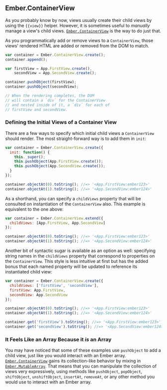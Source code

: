 ## Ember.ContainerView

As you probably know by now, views usually create their child views
by using the `{{view}}` helper. However, it is sometimes useful to
_manually_ manage a view's child views.
[`Ember.ContainerView`](http://emberjs.com/api/classes/Ember.ContainerView.html)
is the way to do just that.

As you programmatically add or remove views to a `ContainerView`,
those views' rendered HTML are added or removed from the DOM to
match.

```javascript
var container = Ember.ContainerView.create();
container.append();

var firstView = App.FirstView.create(),
    secondView = App.SecondView.create();

container.pushObject(firstView);
container.pushObject(secondView);

// When the rendering completes, the DOM
// will contain a `div` for the ContainerView
// and nested inside of it, a `div` for each of
// firstView and secondView.
```

### Defining the Initial Views of a Container View

There are a few ways to specify which initial child views a
`ContainerView` should render. The most straight-forward way is to add
them in `init`:

```javascript
var container = Ember.ContainerView.create({
  init: function() {
    this._super();
    this.pushObject(App.FirstView.create());
    this.pushObject(App.SecondView.create());
  }
});

container.objectAt(0).toString(); //=> '<App.FirstView:ember123>'
container.objectAt(1).toString(); //=> '<App.SecondView:ember124>'
```

As a shorthand, you can specify a `childViews` property that will be
consulted on instantiation of the `ContainerView` also. This example is
equivalent to the one above:

```javascript
var container = Ember.ContainerView.extend({
  childViews: [App.FirstView, App.SecondView]
});

container.objectAt(0).toString(); //=> '<App.FirstView:ember123>'
container.objectAt(1).toString(); //=> '<App.SecondView:ember124>'
```

Another bit of syntactic sugar is available as an option as well:
specifying string names in the `childViews` property that correspond
to properties on the `ContainerView`. This style is less intuitive
at first but has the added bonus that each named property will
be updated to reference its instantiated child view:

```javascript
var container = Ember.ContainerView.create({
  childViews: ['firstView', 'secondView'],
  firstView: App.FirstView,
  secondView: App.SecondView
});

container.objectAt(0).toString(); //=> '<App.FirstView:ember123>'
container.objectAt(1).toString(); //=> '<App.SecondView:ember124>'

container.get('firstView').toString(); //=> '<App.FirstView:ember123>'
container.get('secondView').toString(); //=> '<App.SecondView:ember124>'
```

### It Feels Like an Array Because it _is_ an Array

You may have noticed that some of these examples use `pushObject` to add
a child view, just like you would interact with an Ember array.
[`Ember.ContainerView`](http://emberjs.com/api/classes/Ember.ContainerView.html)
gains its collection-like behavior by mixing in
[`Ember.MutableArray`](http://emberjs.com/api/classes/Ember.MutableArray.html). That means
that you can manipulate the collection of views very expressively, using
methods like `pushObject`, `popObject`, `shiftObject`, `unshiftObject`, `insertAt`,
`removeAt`, or any other method you would use to interact with an Ember array.
